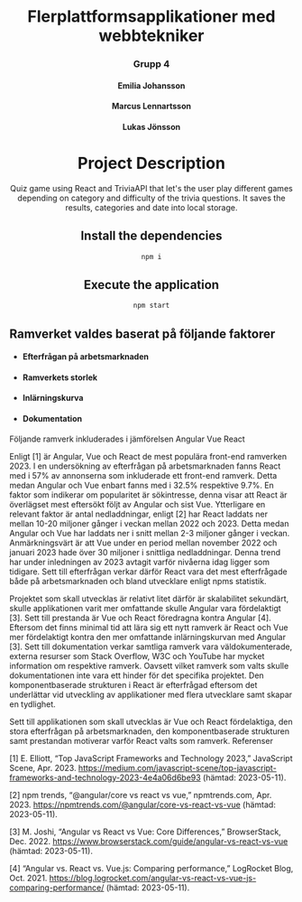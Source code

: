 <div align="center">


# Flerplattformsapplikationer med webbtekniker
### Grupp 4
#### Emilia Johansson
#### Marcus Lennartsson
#### Lukas Jönsson

# Project Description
Quiz game using React and TriviaAPI that let's the user play different games depending on category and difficulty of the trivia questions. It saves the results, categories and date into local storage.

  
## Install the dependencies
```sh
npm i
```

## Execute the application
```sh
npm start
```

<div align="left">

## Ramverket valdes baserat på följande faktorer
 - #### Efterfrågan på arbetsmarknaden
 - ####  Ramverkets storlek
 - ####  Inlärningskurva
 - ####  Dokumentation

Följande ramverk inkluderades i jämförelsen
Angular
Vue
React

Enligt [1] är Angular, Vue och React de mest populära front-end ramverken 2023. I en undersökning av efterfrågan på arbetsmarknaden fanns React med i 57% av annonserna som inkluderade ett front-end ramverk. Detta medan Angular och Vue enbart fanns med i 32.5% respektive 9.7%. En faktor som indikerar om popularitet är sökintresse, denna visar att React är överlägset mest eftersökt följt av Angular och sist Vue. Ytterligare en relevant faktor är antal nedladdningar, enligt [2] har React laddats ner mellan 10-20 miljoner gånger i veckan mellan 2022 och 2023. Detta medan Angular och Vue har laddats ner i snitt mellan 2-3 miljoner gånger i veckan. Anmärkningsvärt är att Vue under en period mellan november 2022 och januari 2023 hade över 30 miljoner i snittliga nedladdningar. Denna trend har under inledningen av 2023 avtagit varför nivåerna idag ligger som tidigare. Sett till efterfrågan verkar därför React vara det mest efterfrågade både på arbetsmarknaden och bland utvecklare enligt npms statistik.

Projektet som skall utvecklas är relativt litet därför är skalabilitet sekundärt, skulle applikationen varit mer omfattande skulle Angular vara fördelaktigt [3]. Sett till prestanda är Vue och React föredragna kontra Angular [4]. Eftersom det finns minimal tid att lära sig ett nytt ramverk är React och Vue mer fördelaktigt kontra den mer omfattande inlärningskurvan med Angular [3]. Sett till dokumentation verkar samtliga ramverk vara väldokumenterade, externa resurser som Stack Overflow, W3C och YouTube har mycket information om respektive ramverk. Oavsett vilket ramverk som valts skulle dokumentationen inte vara ett hinder för det specifika projektet. Den komponentbaserade strukturen i React är efterfrågad eftersom det underlättar vid utveckling av applikationer med flera utvecklare samt skapar en tydlighet.

Sett till applikationen som skall utvecklas är Vue och React fördelaktiga, den stora efterfrågan på arbetsmarknaden, den komponentbaserade strukturen samt prestandan motiverar varför React valts som ramverk.
Referenser

[1] E. Elliott, “Top JavaScript Frameworks and Technology 2023,” JavaScript Scene, Apr. 2023. https://medium.com/javascript-scene/top-javascript-frameworks-and-technology-2023-4e4a06d6be93  (hämtad: 2023-05-11).

[2] npm trends, “@angular/core vs react vs vue,” npmtrends.com, Apr. 2023. https://npmtrends.com/@angular/core-vs-react-vs-vue (hämtad: 2023-05-11).

[3] M. Joshi, “Angular vs React vs Vue: Core Differences,” BrowserStack, Dec. 2022. https://www.browserstack.com/guide/angular-vs-react-vs-vue (hämtad: 2023-05-11).

[4] “Angular vs. React vs. Vue.js: Comparing performance,” LogRocket Blog, Oct. 2021. https://blog.logrocket.com/angular-vs-react-vs-vue-js-comparing-performance/ (hämtad: 2023-05-11).
